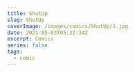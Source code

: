 ```yaml
---
title: ShutUp
slug: ShutUp
coverImage: /images/comics/ShutUp/1.jpg
date: 2021-05-03T05:32:34Z
excerpt: Comics
series: false
tags:
  - comic
---
```

